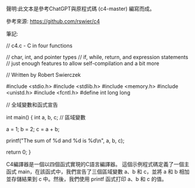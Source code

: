 聲明:此文本是參考ChatGPT與原程式碼 (c4-master) 編寫而成。

參考來源:
https://github.com/rswier/c4

筆記:

// c4.c - C in four functions

// char, int, and pointer types
// if, while, return, and expression statements
// just enough features to allow self-compilation and a bit more

// Written by Robert Swierczek

#include <stdio.h>
#include <stdlib.h>
#include <memory.h>
#include <unistd.h>
#include <fcntl.h>
#define int long long

// 全域變數和函式宣告

int main()
{
  int a, b, c;  // 區域變數

  a = 1;
  b = 2;
  c = a + b;

  printf("The sum of %d and %d is %d\n", a, b, c);

  return 0;
}

C4編譯器是一個以四個函式實現的C語言編譯器。
這個示例程式碼定義了一個主函式 main，在該函式中，我們宣告了三個區域變數 a、b 和 c，並將 a 和 b 相加並存儲結果到 c 中。然後，我們使用 printf 函式打印 a、b 和 c 的值。